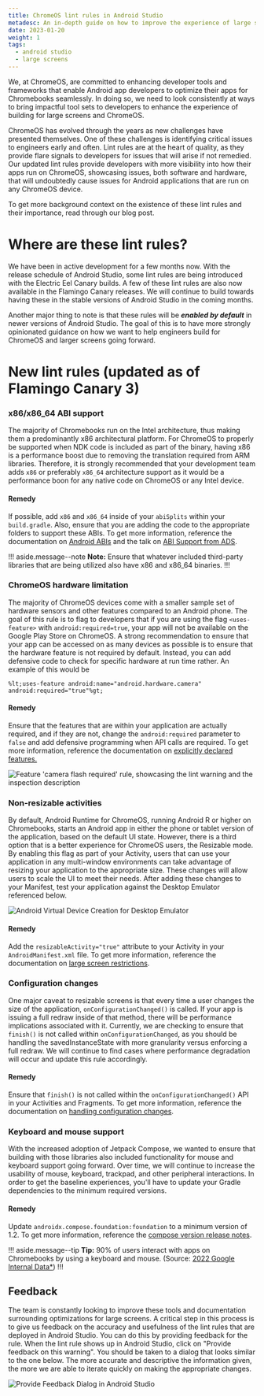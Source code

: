 ```yaml
---
title: ChromeOS lint rules in Android Studio
metadesc: An in-depth guide on how to improve the experience of large screens on ChromeOS with lint rules in Android Studio.
date: 2023-01-20
weight: 1
tags:
  - android studio
  - large screens
---
```


We, at ChromeOS, are committed to enhancing developer tools and frameworks that
enable Android app developers to optimize their apps for Chromebooks seamlessly.
In doing so, we need to look consistently at ways to bring impactful tool sets
to developers to enhance the experience of building for large screens and
ChromeOS.

ChromeOS has evolved through the years as new challenges have presented
themselves. One of these challenges is identifying critical issues to engineers
early and often. Lint rules are at the heart of quality, as they provide flare
signals to developers for issues that will arise if not remedied. Our updated
lint rules provide developers with more visibility into how their apps run on
ChromeOS, showcasing issues, both software and hardware, that will undoubtedly
cause issues for Android applications that are run on any ChromeOS device.

To get more background context on the existence of these lint rules and their
importance, read through our blog post.

# Where are these lint rules?

We have been in active development for a few months now. With the release
schedule of Android Studio, some lint rules are being introduced with the
Electric Eel Canary builds. A few of these lint rules are also now available in
the Flamingo Canary releases. We will continue to build towards having these in
the stable versions of Android Studio in the coming months.

Another major thing to note is that these rules will be **_enabled by
default_** in newer versions of Android Studio. The goal of this is to have more
strongly opinionated guidance on how we want to help engineers build for
ChromeOS and larger screens going forward.

# New lint rules (updated as of Flamingo Canary 3)

### x86/x86_64 ABI support

The majority of Chromebooks run on the Intel architecture, thus making them a
predominantly x86 architectural platform. For ChromeOS to properly be supported
when NDK code is included as part of the binary, having x86 is a performance
boost due to removing the translation required from ARM libraries. Therefore, it
is strongly recommended that your development team adds `x86` or preferably
`x86_64` architecture support as it would be a performance boon for any native
code on ChromeOS or any Intel device.

#### Remedy

If possible, add `x86` and `x86_64` inside of your `abiSplits` within your
`build.gradle`. Also, ensure that you are adding the code to the appropriate
folders to support these ABIs. To get more information, reference the
documentation on [Android ABIs](https://developer.android.com/ndk/guides/abis)
and the talk on [ABI Support from ADS](https://youtu.be/C0IuT0O2wlM?t=229).

!!! aside.message--note
**Note:** Ensure that whatever included third-party libraries that are being
utilized also have x86 and x86_64 binaries.
!!!

### ChromeOS hardware limitation

The majority of ChromeOS devices come with a smaller sample set of hardware
sensors and other features compared to an Android phone. The goal of this rule
is to flag to developers that if you are using the flag `<uses-feature>` with
`android:required=true`, your app will not be available on the Google Play Store
on ChromeOS. A strong recommendation to ensure that your app can be accessed on
as many devices as possible is to ensure that the hardware feature is not
required by default. Instead, you can add defensive code to check for specific
hardware at run time rather. An example of this would be

```
%lt;uses-feature android:name="android.hardware.camera" android:required="true"%gt;
```

#### Remedy

Ensure that the features that are within your application are actually
required, and if they are not, change the `android:required` parameter to
`false` and add defensive programming when API calls are required. To get more
information, reference the documentation on
[explicitly declared features.](https://developer.android.com/guide/topics/manifest/uses-feature-element#declared)

![Feature 'camera flash required' rule, showcasing the lint warning and the inspection description](ix://posts/android-studio-lint-rules/lint.gif)

### Non-resizable activities

By default, Android Runtime for ChromeOS, running Android R or higher on
Chromebooks, starts an Android app in either the phone or tablet version of the
application, based on the default UI state. However, there is a third option
that is a better experience for ChromeOS users, the Resizable mode. By enabling
this flag as part of your Activity, users that can use your application in any
multi-window environments can take advantage of resizing your application to the
appropriate size. These changes will allow users to scale the UI to meet their
needs. After adding these changes to your Manifest, test your application
against the Desktop Emulator referenced below.

![Android Virtual Device Creation for Desktop Emulator](ix://posts/android-studio-lint-rules/avd.gif)

#### Remedy

Add the `resizableActivity="true"` attribute to your Activity in your
`AndroidManifest.xml` file. To get more information, reference the documentation
on
[large screen restrictions](https://developer.android.com/guide/topics/large-screens/multi-window-support#resizeableActivity).

### Configuration changes

One major caveat to resizable screens is that every time a user changes the
size of the application, `onConfigurationChanged()` is called. If your app is
issuing a full redraw inside of that method, there will be performance
implications associated with it. Currently, we are checking to ensure that
`finish()` is not called within `onConfigurationChanged`, as you should be
handling the savedInstanceState with more granularity versus enforcing a full
redraw. We will continue to find cases where performance degradation will occur
and update this rule accordingly.

#### Remedy

Ensure that `finish()` is not called within the `onConfigurationChanged()` API
in your Activities and Fragments. To get more information, reference the
documentation on
[handling configuration changes](https://developer.android.com/guide/topics/resources/runtime-changes).

### Keyboard and mouse support

With the increased adoption of Jetpack Compose, we wanted to ensure that
building with those libraries also included functionality for mouse and keyboard
support going forward. Over time, we will continue to increase the usability of
mouse, keyboard, trackpad, and other peripheral interactions. In order to get
the baseline experiences, you'll have to update your Gradle dependencies to the
minimum required versions.

#### Remedy

Update `androidx.compose.foundation:foundation` to a minimum version of 1.2. To
get more information, reference the
[compose version release notes](https://developer.android.com/jetpack/androidx/releases/compose#versions).

!!! aside.message--tip
**Tip:** 90% of users interact with apps on Chromebooks by using a keyboard and
mouse. (Source:
[2022 Google Internal Data\*](https://chromeos.dev/en/posts/game-controls-for-android-games#fn1))
!!!

## Feedback

The team is constantly looking to improve these tools and documentation
surrounding optimizations for large screens. A critical step in this process is
to give us feedback on the accuracy and usefulness of the lint rules that are
deployed in Android Studio. You can do this by providing feedback for the rule.
When the lint rule shows up in Android Studio, click on "Provide feedback on
this warning". You should be taken to a dialog that looks similar to the one
below. The more accurate and descriptive the information given, the more we are
able to iterate quickly on making the appropriate changes.

![Provide Feedback Dialog in Android Studio](ix://posts/android-studio-lint-rules/feedback.png)
